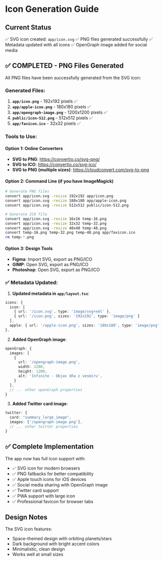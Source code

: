 # Icon Generation Guide

## Current Status
✅ SVG icon created: `app/icon.svg`
✅ PNG files generated successfully
✅ Metadata updated with all icons
✅ OpenGraph image added for social media

## ✅ COMPLETED - PNG Files Generated

All PNG files have been successfully generated from the SVG icon:

### Generated Files:
1. **`app/icon.png`** - 192x192 pixels ✅
2. **`app/apple-icon.png`** - 180x180 pixels ✅
3. **`app/opengraph-image.png`** - 1200x1200 pixels ✅
4. **`public/icon-512.png`** - 512x512 pixels ✅
5. **`app/favicon.ico`** - 32x32 pixels ✅

### Tools to Use:

#### Option 1: Online Converters
- **SVG to PNG**: https://convertio.co/svg-png/
- **SVG to ICO**: https://convertio.co/svg-ico/
- **SVG to PNG (multiple sizes)**: https://cloudconvert.com/svg-to-png

#### Option 2: Command Line (if you have ImageMagick)
```bash
# Generate PNG files
convert app/icon.svg -resize 192x192 app/icon.png
convert app/icon.svg -resize 180x180 app/apple-icon.png
convert app/icon.svg -resize 512x512 public/icon-512.png

# Generate ICO file
convert app/icon.svg -resize 16x16 temp-16.png
convert app/icon.svg -resize 32x32 temp-32.png
convert app/icon.svg -resize 48x48 temp-48.png
convert temp-16.png temp-32.png temp-48.png app/favicon.ico
rm temp-*.png
```

#### Option 3: Design Tools
- **Figma**: Import SVG, export as PNG/ICO
- **GIMP**: Open SVG, export as PNG/ICO
- **Photoshop**: Open SVG, export as PNG/ICO

### ✅ Metadata Updated:

1. **Updated metadata in `app/layout.tsx`**:
```typescript
icons: {
  icon: [
    { url: '/icon.svg', type: 'image/svg+xml' },
    { url: '/icon.png', sizes: '192x192', type: 'image/png' }
  ],
  apple: { url: '/apple-icon.png', sizes: '180x180', type: 'image/png' }
},
```

2. **Added OpenGraph image**:
```typescript
openGraph: {
  images: [
    {
      url: '/opengraph-image.png',
      width: 1200,
      height: 1200,
      alt: 'Infinite - Objav dňa z vesmíru',
    }
  ],
  // ... other openGraph properties
}
```

3. **Added Twitter card image**:
```typescript
twitter: {
  card: "summary_large_image",
  images: ['/opengraph-image.png'],
  // ... other twitter properties
}
```

## ✅ Complete Implementation
The app now has full icon support with:
- ✅ SVG icon for modern browsers
- ✅ PNG fallbacks for better compatibility
- ✅ Apple touch icons for iOS devices
- ✅ Social media sharing with OpenGraph image
- ✅ Twitter card support
- ✅ PWA support with large icon
- ✅ Professional favicon for browser tabs

## Design Notes
The SVG icon features:
- Space-themed design with orbiting planets/stars
- Dark background with bright accent colors
- Minimalistic, clean design
- Works well at small sizes
